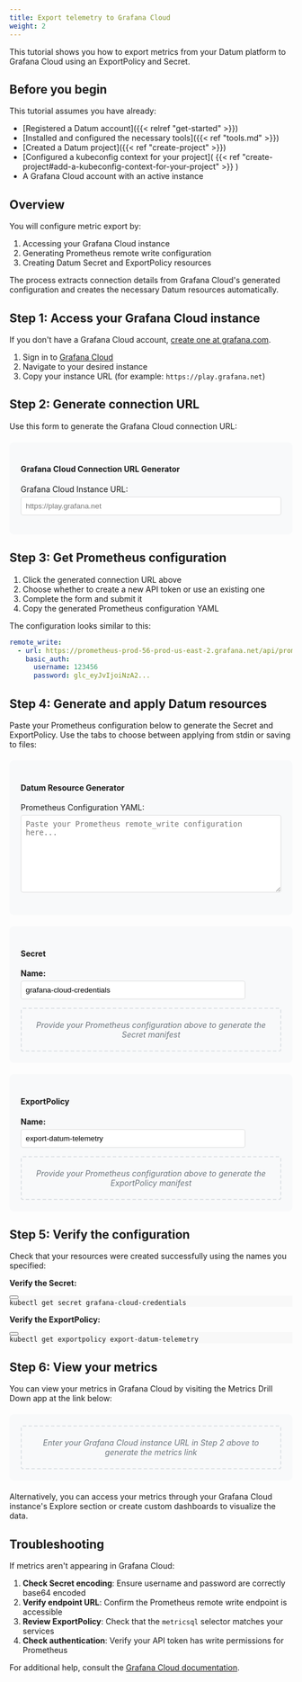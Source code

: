 ```yaml
---
title: Export telemetry to Grafana Cloud
weight: 2
---
```


This tutorial shows you how to export metrics from your Datum platform to
Grafana Cloud using an ExportPolicy and Secret.

## Before you begin

This tutorial assumes you have already:

- [Registered a Datum account]({{< relref "get-started" >}})
- [Installed and configured the necessary tools]({{< ref "tools.md" >}})
- [Created a Datum project]({{< ref "create-project" >}})
- [Configured a kubeconfig context for your project]( {{< ref
    "create-project#add-a-kubeconfig-context-for-your-project" >}} )
- A Grafana Cloud account with an active instance

## Overview

You will configure metric export by:

1. Accessing your Grafana Cloud instance
2. Generating Prometheus remote write configuration
3. Creating Datum Secret and ExportPolicy resources

The process extracts connection details from Grafana Cloud's generated
configuration and creates the necessary Datum resources automatically.

<!-- markdownlint-disable no-inline-html no-reversed-links line-length -->

## Step 1: Access your Grafana Cloud instance

If you don't have a Grafana Cloud account,
<a href="https://grafana.com/" target="_blank">create one at grafana.com</a>.

1. Sign in to <a href="https://grafana.com/auth/sign-up/" target="_blank">Grafana Cloud</a>
2. Navigate to your desired instance
3. Copy your instance URL (for example: `https://play.grafana.net`)

## Step 2: Generate connection URL

Use this form to generate the Grafana Cloud connection URL:

<div style="background: #f8f9fa; padding: 20px; border-radius: 8px; margin: 20px 0;">
  <h4>Grafana Cloud Connection URL Generator</h4>
  <form id="urlGenerator">
    <div style="margin-bottom: 10px;">
      <label for="instanceUrl" style="display: block; margin-bottom: 5px;">Grafana Cloud Instance URL:</label>
      <input type="url" id="instanceUrl" placeholder="https://play.grafana.net" style="width: 100%; padding: 8px; border: 1px solid #ddd; border-radius: 4px;">
    </div>
  </form>
  <div id="connectionUrl" style="margin-top: 15px; display: none;">
    <p><strong>Connection URL (for Step 3):</strong></p>
    <p><a id="generatedUrl" href="#" target="_blank" style="word-break: break-all; font-family: monospace;"></a></p>
  </div>
</div>

<script>

function generateConnectionUrl() {
  let instanceUrl = document.getElementById('instanceUrl').value;

  if (!instanceUrl.trim()) {
    document.getElementById('connectionUrl').style.display = 'none';
    return;
  }

  // Add https:// if no scheme is provided
  if (!instanceUrl.match(/^https?:\/\//)) {
    instanceUrl = 'https://' + instanceUrl;
  }

  try {
    const url = new URL(instanceUrl);
    const connectionUrl = `${url.origin}/connections/add-new-connection/hmInstancePromId?remoteWrite=direct`;

    document.getElementById('generatedUrl').href = connectionUrl;
    document.getElementById('generatedUrl').textContent = connectionUrl;
    document.getElementById('connectionUrl').style.display = 'block';
  } catch (error) {
    document.getElementById('connectionUrl').style.display = 'none';
  }
}

document.addEventListener('DOMContentLoaded', function() {
  const instanceUrlInput = document.getElementById('instanceUrl');
  instanceUrlInput.addEventListener('input', generateConnectionUrl);
});
</script>

## Step 3: Get Prometheus configuration

1. Click the generated connection URL above
2. Choose whether to create a new API token or use an existing one
3. Complete the form and submit it
4. Copy the generated Prometheus configuration YAML

The configuration looks similar to this:

```yaml
remote_write:
  - url: https://prometheus-prod-56-prod-us-east-2.grafana.net/api/prom/push
    basic_auth:
      username: 123456
      password: glc_eyJvIjoiNzA2...
```

## Step 4: Generate and apply Datum resources

Paste your Prometheus configuration below to generate the Secret and
ExportPolicy. Use the tabs to choose between applying from stdin or saving to
files:

<div markdown="0">

<div style="background: #f8f9fa; padding: 20px; border-radius: 8px; margin: 20px 0;">
  <h4>Datum Resource Generator</h4>
  <form id="resourceGenerator">
    <div style="margin-bottom: 20px;">
      <label for="prometheusConfig" style="display: block; margin-bottom: 5px;">Prometheus Configuration YAML:</label>
      <textarea id="prometheusConfig" rows="8" placeholder="Paste your Prometheus remote_write configuration here..." style="width: 100%; padding: 8px; border: 1px solid #ddd; border-radius: 4px; font-family: monospace;"></textarea>
    </div>
  </form>

  <div id="configWarning" style="display: none;">
    {{< alert title="Configuration Error" color="warning">}}<span id="warningMessage"></span>{{< /alert >}}
  </div>
</div>

  <div id="generatedResources" style="margin-top: 20px;">
    <div style="background: #f8f9fa; padding: 20px; border-radius: 8px; margin-bottom: 20px;">
      <h4>Secret</h4>
      <div style="margin-bottom: 15px;">
        <label for="secretName" style="display: block; margin-bottom: 5px; font-weight: bold;">Name:</label>
        <input type="text" id="secretName" value="grafana-cloud-credentials" style="width: 400px; padding: 8px; border: 1px solid #ddd; border-radius: 4px;">
      </div>
      <div id="secretPlaceholder" style="padding: 20px; text-align: center; color: #6c757d; background: #f8f9fa; border: 2px dashed #dee2e6; border-radius: 4px;">
        <p style="margin: 0; font-style: italic;">Provide your Prometheus configuration above to generate the Secret manifest</p>
      </div>
      <div id="secretSection" style="display: none;">
        <ul class="nav nav-tabs" id="tabs-4" role="tablist">
          <li class="nav-item" role="presentation">
            <button class="nav-link active" id="secret-tabs-04-00-tab" data-bs-toggle="tab" data-bs-target="#secret-tabs-04-00" role="tab" data-td-tp-persist="apply from stdin" aria-controls="secret-tabs-04-00" aria-selected="true">
              Apply from stdin
            </button>
          </li><li class="nav-item" role="presentation">
            <button class="nav-link" id="secret-tabs-04-01-tab" data-bs-toggle="tab" data-bs-target="#secret-tabs-04-01" role="tab" data-td-tp-persist="apply from file" aria-controls="secret-tabs-04-01" aria-selected="false" tabindex="-1">
              Apply from file
            </button>
          </li>
        </ul>
        <div class="tab-content" id="tabs-4-content">
          <div class="tab-body tab-pane fade active show" id="secret-tabs-04-00" role="tabpanel" aria-labelled-by="secret-tabs-04-00-tab" tabindex="4" aria-labelledby="secret-tabs-04-00-tab">
            <div class="highlight">
              <pre tabindex="0" style="background-color:#f8f8f8;-moz-tab-size:4;-o-tab-size:4;tab-size:4;"><code class="language-yaml" data-lang="yaml" id="secretStdinOutput"></code></pre>
            </div>
          </div>
          <div class="tab-body tab-pane fade" id="secret-tabs-04-01" role="tabpanel" aria-labelled-by="secret-tabs-04-01-tab" tabindex="4" aria-labelledby="tabs-04-01-tab">
            <p>Save and apply the following resource to your project:</p>
            <div class="highlight">
              <pre tabindex="0" style="background-color:#f8f8f8;-moz-tab-size:4;-o-tab-size:4;tab-size:4;"><code class="language-yaml" data-lang="yaml" id="secretFileOutput"></code></pre>
            </div>
          </div>
        </div>
      </div>
    </div>
    <div style="background: #f8f9fa; padding: 20px; border-radius: 8px; margin-bottom: 20px;">
      <h4>ExportPolicy</h4>
      <div style="margin-bottom: 15px;">
        <label for="exportPolicyName" style="display: block; margin-bottom: 5px; font-weight: bold;">Name:</label>
        <input type="text" id="exportPolicyName" value="export-datum-telemetry" style="width: 400px; padding: 8px; border: 1px solid #ddd; border-radius: 4px;">
      </div>
      <div id="exportPolicyPlaceholder" style="padding: 20px; text-align: center; color: #6c757d; background: #f8f9fa; border: 2px dashed #dee2e6; border-radius: 4px;">
        <p style="margin: 0; font-style: italic;">Provide your Prometheus configuration above to generate the ExportPolicy manifest</p>
      </div>
      <div id="exportPolicySection" style="display: none;">
        <ul class="nav nav-tabs" id="tabs-4" role="tablist">
          <li class="nav-item" role="presentation">
            <button class="nav-link active" id="exportPolicy-tabs-04-00-tab" data-bs-toggle="tab" data-bs-target="#exportPolicy-tabs-04-00" role="tab" data-td-tp-persist="apply from stdin" aria-controls="exportPolicy-tabs-04-00" aria-selected="true">
              Apply from stdin
            </button>
          </li><li class="nav-item" role="presentation">
            <button class="nav-link" id="exportPolicy-tabs-04-01-tab" data-bs-toggle="tab" data-bs-target="#exportPolicy-tabs-04-01" role="tab" data-td-tp-persist="apply from file" aria-controls="exportPolicy-tabs-04-01" aria-selected="false" tabindex="-1">
              Apply from file
            </button>
          </li>
        </ul>
        <div class="tab-content" id="tabs-4-content">
          <div class="tab-body tab-pane fade active show" id="exportPolicy-tabs-04-00" role="tabpanel" aria-labelled-by="exportPolicy-tabs-04-00-tab" tabindex="4" aria-labelledby="exportPolicy-tabs-04-00-tab">
            <div class="highlight">
              <pre tabindex="0" style="background-color:#f8f8f8;-moz-tab-size:4;-o-tab-size:4;tab-size:4;"><code class="language-yaml" data-lang="yaml" id="exportPolicyStdinOutput"></code></pre>
            </div>
          </div>
          <div class="tab-body tab-pane fade" id="exportPolicy-tabs-04-01" role="tabpanel" aria-labelled-by="exportPolicy-tabs-04-01-tab" tabindex="4" aria-labelledby="tabs-04-01-tab">
            <p>Save and apply the following resource to your project:</p>
            <div class="highlight">
              <pre tabindex="0" style="background-color:#f8f8f8;-moz-tab-size:4;-o-tab-size:4;tab-size:4;"><code class="language-yaml" data-lang="yaml" id="exportPolicyFileOutput"></code></pre>
            </div>
          </div>
        </div>
      </div>
    </div>
  </div>

<script>

function generateResources() {
  const configText = document.getElementById('prometheusConfig').value;
  const secretName = document.getElementById('secretName').value;
  const exportPolicyName = document.getElementById('exportPolicyName').value;
  const warningDiv = document.getElementById('configWarning');
  const warningMessage = document.getElementById('warningMessage');

  // Hide warning initially
  warningDiv.style.display = 'none';

  if (!configText.trim()) {
    document.getElementById('secretSection').style.display = 'none';
    document.getElementById('exportPolicySection').style.display = 'none';
    document.getElementById('secretPlaceholder').style.display = 'block';
    document.getElementById('exportPolicyPlaceholder').style.display = 'block';
    return;
  }

  if (!secretName.trim() || !exportPolicyName.trim()) {
    warningMessage.textContent = 'Please provide names for both Secret and ExportPolicy resources.';
    warningDiv.style.display = 'block';
    return;
  }

  try {
    // Parse the YAML configuration
    const lines = configText.split('\n');
    let url = '';
    let username = '';
    let password = '';
    let inBasicAuth = false;

    for (let i = 0; i < lines.length; i++) {
      const line = lines[i].trim();

      if (line.startsWith('- url:') || line.startsWith('url:')) {
        url = line.split('url:')[1].trim();
        // Remove quotes if present
        url = url.replace(/^["']|["']$/g, '');
      } else if (line.startsWith('basic_auth:')) {
        inBasicAuth = true;
      } else if (inBasicAuth && line.startsWith('username:')) {
        username = line.split('username:')[1].trim();
        username = username.replace(/^["']|["']$/g, '');
      } else if (inBasicAuth && line.startsWith('password:')) {
        password = line.split('password:')[1].trim();
        password = password.replace(/^["']|["']$/g, '');
      } else if (line.startsWith('scrape_configs:') || line.startsWith('global:')) {
        inBasicAuth = false;
      }
    }

    if (!url || !username || !password) {
      let missingFields = [];
      if (!url) missingFields.push('remote_write URL');
      if (!username) missingFields.push('username');
      if (!password) missingFields.push('password');

      warningMessage.textContent = `Could not find required fields in configuration: ${missingFields.join(', ')}. Please ensure your Prometheus config includes a remote_write section with basic_auth credentials.`;
      warningDiv.style.display = 'block';
      document.getElementById('secretSection').style.display = 'none';
      document.getElementById('exportPolicySection').style.display = 'none';
      document.getElementById('secretPlaceholder').style.display = 'block';
      document.getElementById('exportPolicyPlaceholder').style.display = 'block';
      return;
    }

    // Encode credentials for Secret
    const encodedUsername = btoa(username);
    const encodedPassword = btoa(password);

    // Generate Secret YAML
    const secretYaml = `apiVersion: v1
kind: Secret
metadata:
  name: ${secretName}
type: kubernetes.io/basic-auth
data:
  username: ${encodedUsername}
  password: ${encodedPassword}`;

    // Generate ExportPolicy YAML
    const exportPolicyYaml = `apiVersion: telemetry.miloapis.com/v1alpha1
kind: ExportPolicy
metadata:
  name: ${exportPolicyName}
spec:
  sources:
    - name: datum-metrics
      metrics:
        # Export all project telemetry
        metricsql: '{}'
  sinks:
    - name: grafana-cloud-metrics
      sources:
        - datum-metrics
      target:
        prometheusRemoteWrite:
          endpoint: "${url}"
          authentication:
            basicAuth:
              secretRef:
                name: "${secretName}"`;

    // Display results

    const secretOutput = document.getElementById('secretOutput');
    const exportPolicyOutput = document.getElementById('exportPolicyOutput');

    // Update tabpane content
    const secretStdinOutput = document.getElementById('secretStdinOutput');
    const secretFileOutput = document.getElementById('secretFileOutput');
    const exportPolicyStdinOutput = document.getElementById('exportPolicyStdinOutput');
    const exportPolicyFileOutput = document.getElementById('exportPolicyFileOutput');
    const secretSection = document.getElementById('secretSection');
    const exportPolicySection = document.getElementById('exportPolicySection');

    if (secretStdinOutput && secretFileOutput && exportPolicyStdinOutput && exportPolicyFileOutput) {
      // Generate stdin commands
      const secretStdinCommand = `cat <<EOF | kubectl apply --server-side -f -\n${secretYaml}\nEOF`;
      const exportPolicyStdinCommand = `cat <<EOF | kubectl apply --server-side -f -\n${exportPolicyYaml}\nEOF`;

      // Update all outputs
      secretStdinOutput.textContent = secretStdinCommand;
      secretFileOutput.textContent = secretYaml;
      exportPolicyStdinOutput.textContent = exportPolicyStdinCommand;
      exportPolicyFileOutput.textContent = exportPolicyYaml;

      // Show the sections and hide placeholders
      secretSection.style.display = 'block';
      exportPolicySection.style.display = 'block';
      document.getElementById('secretPlaceholder').style.display = 'none';
      document.getElementById('exportPolicyPlaceholder').style.display = 'none';

      // Update verification commands
      updateVerifyCommands();
    } else {
      console.error('Could not find required tabpane elements');
    }

  } catch (error) {
    warningMessage.textContent = `Error parsing configuration: ${error.message}. Please ensure you have pasted valid Prometheus YAML configuration.`;
    warningDiv.style.display = 'block';
    document.getElementById('secretSection').style.display = 'none';
    document.getElementById('exportPolicySection').style.display = 'none';
    document.getElementById('secretPlaceholder').style.display = 'block';
    document.getElementById('exportPolicyPlaceholder').style.display = 'block';
  }
}

function updateVerifyCommands() {
  const secretName = document.getElementById('secretName').value;
  const exportPolicyName = document.getElementById('exportPolicyName').value;

  const secretVerifyCommand = document.getElementById('secretVerifyCommand');
  const exportPolicyVerifyCommand = document.getElementById('exportPolicyVerifyCommand');

  if (secretVerifyCommand) {
    secretVerifyCommand.textContent = `kubectl describe secret ${secretName}`;
  }

  if (exportPolicyVerifyCommand) {
    exportPolicyVerifyCommand.textContent = `kubectl describe exportpolicy ${exportPolicyName}`;
  }
}

document.addEventListener('DOMContentLoaded', function() {
  const configInput = document.getElementById('prometheusConfig');
  const secretNameInput = document.getElementById('secretName');
  const exportPolicyNameInput = document.getElementById('exportPolicyName');

  configInput.addEventListener('input', generateResources);
  secretNameInput.addEventListener('input', function() {
    generateResources();
    updateVerifyCommands();
  });
  exportPolicyNameInput.addEventListener('input', function() {
    generateResources();
    updateVerifyCommands();
  });

  // Initialize verify commands on page load
  updateVerifyCommands();
});
</script>

## Step 5: Verify the configuration

Check that your resources were created successfully using the names you specified:

**Verify the Secret:**

<div class="highlight"><pre tabindex="0" style="background-color:#f8f8f8;-moz-tab-size:4;-o-tab-size:4;tab-size:4;"><div class="click-to-copy"><button type="button" data-bs-toggle="tooltip" data-bs-placement="top" data-bs-container="body" class="fas fa-copy btn btn-sm td-click-to-copy" aria-label="Copy to clipboard" data-bs-original-title="Copy to clipboard"></button></div><code class="language-shell" data-lang="shell"><span style="display:flex;"><span id="secretVerifyCommand">kubectl get secret grafana-cloud-credentials
</span></span></code></pre></div>

**Verify the ExportPolicy:**

<div class="highlight"><pre tabindex="0" style="background-color:#f8f8f8;-moz-tab-size:4;-o-tab-size:4;tab-size:4;"><div class="click-to-copy"><button type="button" data-bs-toggle="tooltip" data-bs-placement="top" data-bs-container="body" class="fas fa-copy btn btn-sm td-click-to-copy" aria-label="Copy to clipboard" data-bs-original-title="Copy to clipboard"></button></div><code class="language-shell" data-lang="shell"><span style="display:flex;"><span id="exportPolicyVerifyCommand">kubectl get exportpolicy export-datum-telemetry
</span></span></code></pre></div>

## Step 6: View your metrics

You can view your metrics in Grafana Cloud by visiting the Metrics Drill Down
app at the link below:

<div style="background: #f8f9fa; padding: 20px; border-radius: 8px; margin: 20px 0;">
  <div id="metricsLink" style="display: none;">
    <p><a id="generatedMetricsUrl" href="#" target="_blank" style="word-break: break-all; font-family: monospace;"></a></p>
    <p><em><strong>Note:</strong> This link assumes you are using the default Grafana Cloud Prometheus data source (grafanacloud-prom).</em></p>
  </div>
  <div id="metricsLinkPlaceholder" style="padding: 20px; text-align: center; color: #6c757d; background: #f8f9fa; border: 2px dashed #dee2e6; border-radius: 4px;">
    <p style="margin: 0; font-style: italic;">Enter your Grafana Cloud instance URL in Step 2 above to generate the metrics link</p>
  </div>
</div>

<script>
function updateMetricsLink() {
  const instanceUrl = document.getElementById('instanceUrl').value;
  const metricsLink = document.getElementById('metricsLink');
  const metricsLinkPlaceholder = document.getElementById('metricsLinkPlaceholder');
  const generatedMetricsUrl = document.getElementById('generatedMetricsUrl');

  if (!instanceUrl.trim()) {
    metricsLink.style.display = 'none';
    metricsLinkPlaceholder.style.display = 'block';
    return;
  }

  try {
    let finalUrl = instanceUrl;
    if (!finalUrl.match(/^https?:\/\//)) {
      finalUrl = 'https://' + finalUrl;
    }

    const url = new URL(finalUrl);
    const metricsUrl = `${url.origin}/a/grafana-metricsdrilldown-app/drilldown?var-ds=grafanacloud-prom`;

    generatedMetricsUrl.href = metricsUrl;
    generatedMetricsUrl.textContent = metricsUrl;
    metricsLink.style.display = 'block';
    metricsLinkPlaceholder.style.display = 'none';
  } catch (error) {
    metricsLink.style.display = 'none';
    metricsLinkPlaceholder.style.display = 'block';
  }
}

// Update the existing event listener to also update metrics link
document.addEventListener('DOMContentLoaded', function() {
  const instanceUrlInput = document.getElementById('instanceUrl');
  if (instanceUrlInput) {
    instanceUrlInput.addEventListener('input', function() {
      generateConnectionUrl();
      updateMetricsLink();
    });
    // Initial call to set up metrics link if URL is already present
    updateMetricsLink();
  }
});
</script>

Alternatively, you can access your metrics through your Grafana Cloud instance's Explore section or create custom dashboards to visualize the data.

## Troubleshooting

If metrics aren't appearing in Grafana Cloud:

1. **Check Secret encoding**: Ensure username and password are correctly base64
   encoded
2. **Verify endpoint URL**: Confirm the Prometheus remote write endpoint is
   accessible
3. **Review ExportPolicy**: Check that the `metricsql` selector matches your
   services
4. **Check authentication**: Verify your API token has write permissions for
   Prometheus

For additional help, consult the [Grafana Cloud documentation](https://grafana.com/docs/grafana-cloud/).
